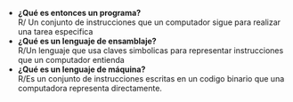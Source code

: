 - **¿Qué es entonces un programa?**  
R/ Un conjunto de instrucciones que un computador sigue para realizar una tarea especifica  
- **¿Qué es un lenguaje de ensamblaje?**  
R/Un lenguaje que usa claves simbolicas para representar instrucciones que un computador entienda  
- **¿Qué es un lenguaje de máquina?**  
R/Es un conjunto de instrucciones escritas en un codigo binario que una computadora representa directamente.  
